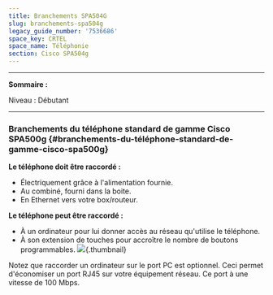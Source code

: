 ```yaml
---
title: Branchements SPA504G
slug: branchements-spa504g
legacy_guide_number: '7536686'
space_key: CRTEL
space_name: Téléphonie
section: Cisco SPA504g
---
```


------------------------------------------------------------------------

**Sommaire :**

Niveau : Débutant

------------------------------------------------------------------------

### Branchements du téléphone standard de gamme Cisco SPA500g {#branchements-du-téléphone-standard-de-gamme-cisco-spa500g}

**Le téléphone doit être raccordé :**

-   Électriquement grâce à l'alimentation fournie.
-   Au combiné, fourni dans la boite.
-   En Ethernet vers votre box/routeur.

**Le téléphone peut être raccordé :**

-   À un ordinateur pour lui donner accès au réseau qu'utilise le téléphone.
-   À son extension de touches pour accroître le nombre de boutons programmables. ![](images/Branchement%20SPA500.png){.thumbnail}

Notez que raccorder un ordinateur sur le port PC est optionnel. Ceci permet d'économiser un port RJ45 sur votre équipement réseau. Ce port à une vitesse de 100 Mbps.


